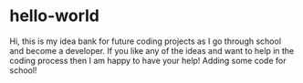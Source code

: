 # hello-world

Hi, this is my idea bank for future coding projects as I go through school and become a developer.
If you like any of the ideas and want to help in the coding process then I am happy to have your help! 
Adding some code for school! 
